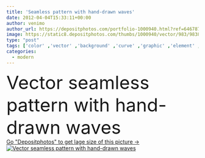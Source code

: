 ```yaml
---
title: 'Seamless pattern with hand-drawn waves'
date: 2012-04-04T15:33:11+00:00
author: venimo
author_url: https://depositphotos.com/portfolio-1000940.html?ref=64678756
image: https://static8.depositphotos.com/thumbs/1000940/vector/983/9838105/api_thumb_450.jpg?forcejpeg=true
type: "post"
tags: ['color' ,'vector' ,'background' ,'curve' ,'graphic' ,'element' ,'design' ,'sky' ,'decor' ,'nature' ,'spring' ,'abstract' ,'texture' ,'hair' ,'floral' ,'natural' ,'pattern' ,'sea' ,'line' ,'style' ,'retro' ,'wave' ,'seamless' ,'ornament' ,'repeat' ,'fashion' ,'modern' ,'skin' ,'river' ,'funky' ,'backdrop' ,'structure' ,'wall' ,'fur' ,'tile' ,'with' ,'wallpaper' ,'clouds' ,'textured' ,'textile' ,'ocean' ,'fabric' ,'outline' ,'waves' ,'patterns' ,'handdrawn' ,'of' ,'the' ,'hand drawn' ,'curle' ]
categories: 
  - modern
---
```

<div aling="center">
            <font size="60"> Vector seamless pattern with hand-drawn waves</font>   
</div>
<div>
    <a href='https://depositphotos.com/9838105/stock-illustration-seamless-pattern-with-hand-drawn.html?ref=64678756' target=_blank > Go "Depositphotos" to get lage size of this picture ->
        <img href='https://depositphotos.com/9838105/stock-illustration-seamless-pattern-with-hand-drawn.html?ref=64678756' src='https://static8.depositphotos.com/1000940/983/v/950/depositphotos_9838105-stock-illustration-seamless-pattern-with-hand-drawn.jpg?forcejpeg=true' alt='Vector seamless pattern with hand-drawn waves' >
    </a>
</div>
